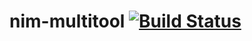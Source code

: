 # nim-multitool [![Build Status](https://circleci.com/gh/karantin2020/nim-multitool.png)](https://circleci.com/gh/karantin2020/nim-multitool)
